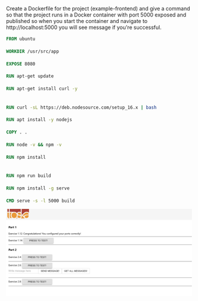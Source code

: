 Create a Dockerfile for the project (example-frontend) and give a command so that the project runs in a Docker container with port 5000 exposed and published so when you start the container and navigate to http://localhost:5000 you will see message if you're successful.

```Dockerfile
FROM ubuntu

WORKDIR /usr/src/app

EXPOSE 8080

RUN apt-get update

RUN apt-get install curl -y


RUN curl -sL https://deb.nodesource.com/setup_16.x | bash

RUN apt install -y nodejs

COPY . .

RUN node -v && npm -v

RUN npm install


RUN npm run build

RUN npm install -g serve

CMD serve -s -l 5000 build
```

![Alt text](screenshot-1.12.png)